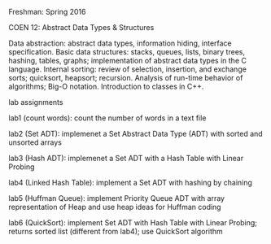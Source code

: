 Freshman: Spring 2016

COEN 12: Abstract Data Types & Structures

Data abstraction: abstract data types, information hiding, interface specification. Basic data structures: stacks, queues, lists, binary trees, hashing, tables, graphs; implementation of abstract data types in the C language. Internal sorting: review of selection, insertion, and exchange sorts; quicksort, heapsort; recursion. Analysis of run-time behavior of algorithms; Big-O notation. Introduction to classes in C++.

lab assignments

lab1 (count words): count the number of words in a text file

lab2 (Set ADT): implemenet a Set Abstract Data Type (ADT) with sorted and unsorted arrays

lab3 (Hash ADT): implemenet a Set ADT with a Hash Table with Linear Probing

lab4 (Linked Hash Table): implement a Set ADT with hashing by chaining

lab5 (Huffman Queue): implement Priority Queue ADT with array representation of Heap and use heap ideas for Huffman coding

lab6 (QuickSort): implement Set ADT with Hash Table with Linear Probing; returns sorted list (different from lab4); use QuickSort algorithm
